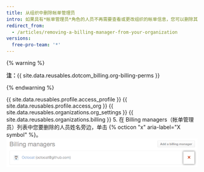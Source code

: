 ```yaml
---
title: 从组织中删除帐单管理员
intro: 如果具有*帐单管理员*角色的人员不再需要查看或更改组织的帐单信息，您可以删除其对组织的访问权限。
redirect_from:
  - /articles/removing-a-billing-manager-from-your-organization
versions:
  free-pro-team: '*'
---
```


{% warning %}

**注：**{{ site.data.reusables.dotcom_billing.org-billing-perms }}

{% endwarning %}

{{ site.data.reusables.profile.access_profile }}
{{ site.data.reusables.profile.access_org }}
{{ site.data.reusables.organizations.org_settings }}
{{ site.data.reusables.organizations.billing }}
5. 在 Billing managers（帐单管理员）列表中您要删除的人员姓名旁边，单击 {% octicon "x" aria-label="X symbol" %}。 ![删除帐单管理员](/assets/images/help/billing/settings_billing_managers_remove_manager.png)
